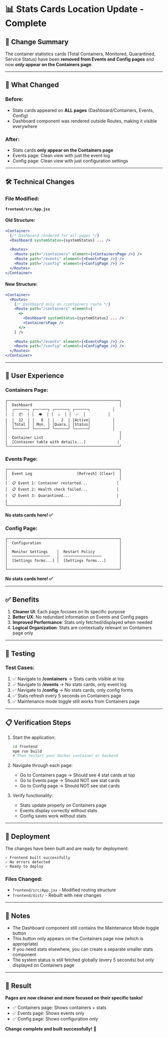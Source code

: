 # 📊 Stats Cards Location Update - Complete

## 🎯 Change Summary

The container statistics cards (Total Containers, Monitored, Quarantined, Service Status) have been **removed from Events and Config pages** and now **only appear on the Containers page**.

---

## 🔄 What Changed

### Before:
- Stats cards appeared on **ALL pages** (Dashboard/Containers, Events, Config)
- Dashboard component was rendered outside Routes, making it visible everywhere

### After:
- Stats cards **only appear on the Containers page**
- Events page: Clean view with just the event log
- Config page: Clean view with just configuration settings

---

## 🛠️ Technical Changes

### File Modified:
**`frontend/src/App.jsx`**

#### Old Structure:
```jsx
<Container>
  {/* Dashboard rendered for all pages */}
  <Dashboard systemStatus={systemStatus} ... />
  
  <Routes>
    <Route path="/containers" element={<ContainersPage />} />
    <Route path="/events" element={<EventsPage />} />
    <Route path="/config" element={<ConfigPage />} />
  </Routes>
</Container>
```

#### New Structure:
```jsx
<Container>
  <Routes>
    {/* Dashboard only on /containers route */}
    <Route path="/containers" element={
      <>
        <Dashboard systemStatus={systemStatus} ... />
        <ContainersPage />
      </>
    } />
    
    <Route path="/events" element={<EventsPage />} />
    <Route path="/config" element={<ConfigPage />} />
  </Routes>
</Container>
```

---

## 📱 User Experience

### Containers Page:
```
┌──────────────────────────────────────────────────┐
│  Dashboard                                       │
│  ┌──────┐ ┌──────┐ ┌──────┐ ┌──────┐          │
│  │  📦  │ │  👁  │ │  ⚠️  │ │  ✅  │          │
│  │  12  │ │   8  │ │   2  │ │Active│          │
│  │Total │ │ Mon. │ │Quara.│ │Status│          │
│  └──────┘ └──────┘ └──────┘ └──────┘          │
│                                                  │
│  Container List                                  │
│  [Container table with details...]              │
└──────────────────────────────────────────────────┘
```

### Events Page:
```
┌──────────────────────────────────────────────────┐
│  Event Log                    [Refresh] [Clear]  │
│                                                  │
│  📋 Event 1: Container restarted...             │
│  📋 Event 2: Health check failed...             │
│  📋 Event 3: Quarantined...                     │
│                                                  │
└──────────────────────────────────────────────────┘
```
**No stats cards here! ✅**

### Config Page:
```
┌──────────────────────────────────────────────────┐
│  Configuration                                   │
│                                                  │
│  Monitor Settings    │  Restart Policy           │
│  ─────────────────   │  ─────────────────        │
│  [Settings forms...] │  [Settings forms...]      │
│                                                  │
└──────────────────────────────────────────────────┘
```
**No stats cards here! ✅**

---

## ✅ Benefits

1. **Cleaner UI**: Each page focuses on its specific purpose
2. **Better UX**: No redundant information on Events and Config pages
3. **Improved Performance**: Stats only fetched/displayed when needed
4. **Logical Organization**: Stats are contextually relevant on Containers page only

---

## 🧪 Testing

### Test Cases:
1. ✅ Navigate to **/containers** → Stats cards visible at top
2. ✅ Navigate to **/events** → No stats cards, only event log
3. ✅ Navigate to **/config** → No stats cards, only config forms
4. ✅ Stats refresh every 5 seconds on Containers page
5. ✅ Maintenance mode toggle still works from Containers page

---

## 📋 Verification Steps

1. Start the application:
   ```bash
   cd frontend
   npm run build
   # Then restart your Docker container or backend
   ```

2. Navigate through each page:
   - Go to Containers page → Should see 4 stat cards at top
   - Go to Events page → Should NOT see stat cards
   - Go to Config page → Should NOT see stat cards

3. Verify functionality:
   - Stats update properly on Containers page
   - Events display correctly without stats
   - Config saves work without stats

---

## 🚀 Deployment

The changes have been built and are ready for deployment:

```
✓ Frontend built successfully
✓ No errors detected
✓ Ready to deploy
```

### Files Changed:
- `frontend/src/App.jsx` - Modified routing structure
- `frontend/dist/` - Rebuilt with new changes

---

## 📝 Notes

- The Dashboard component still contains the Maintenance Mode toggle button
- This button only appears on the Containers page now (which is appropriate)
- If you need stats elsewhere, you can create a separate smaller stats component
- The system status is still fetched globally (every 5 seconds) but only displayed on Containers page

---

## 🎉 Result

**Pages are now cleaner and more focused on their specific tasks!**

- ✅ Containers page: Shows containers + stats
- ✅ Events page: Shows events only
- ✅ Config page: Shows configuration only

**Change complete and built successfully!** 🚀


